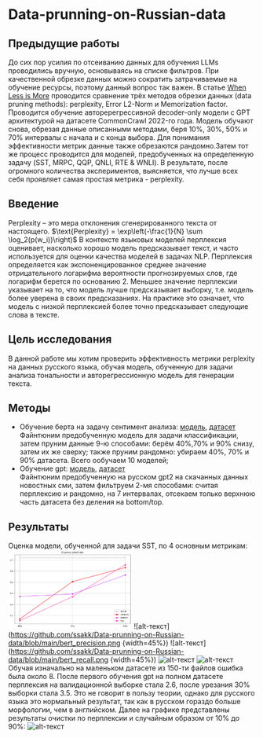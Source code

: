# Data-prunning-on-Russian-data
## Предыдущие работы
До сих пор усилия по отсеиванию данных для обучения LLMs проводились вручную, основываясь на списке фильтров. При качественной обрезке данных можно сократить затрачиваемые на обучение ресурсы, поэтому данный вопрос так важен. В статье [When Less is More](https://arxiv.org/pdf/2309.04564.pdf) проводится сравнение трёх методов обрезки данных (data pruning methods): perplexity, Error L2-Norm и Memorization factor. Проводится обучение авторерегрессивной decoder-only модели с GPT архитектурой на датасете CommonCrawl 2022-го года. Модель обучают снова, обрезая данные описанными методами, беря 10%, 30%, 50% и 70% интервалы с начала и с конца выбора.  Для понимания эффективности метрик данные также обрезаются рандомно.Затем тот же процесс проводится для моделей, предобученных на определенную задачу (SST, MRPC, QQP, QNLI, RTE & WNLI). В результате, после огромного количества экспериментов, выясняется, что лучше всех себя проявляет самая простая метрика - perplexity. 
## Введение
Perplexity –  это мера отклонения сгенерированного текста от настоящего.
$\text{Perplexity} = \exp\left(-\frac{1}{N} \sum \log_2(p(w_i))\right)$
В контексте языковых моделей перплексия оценивает, насколько хорошо модель предсказывает текст, и часто используется для оценки качества моделей в задачах NLP.
Перплексия определяется как экспоненцированное среднее значение отрицательного логарифма вероятности прогнозируемых слов, где логарифм берется по основанию 2. Меньшее значение перплексии указывает на то, что модель лучше предсказывает выборку, т.е. модель более уверена в своих предсказаниях. На практике это означает, что модель с низкой перплексией более точно предсказывает следующие слова в тексте.
## Цель исследования
В данной работе мы хотим проверить эффективность метрики perplexity на данных русского языка, обучая модель, обученную для задачи анализа тональности и авторегрессионную модель для генерации текста.
## Методы
* Обучение берта на задачу сентимент анализа: [модель](https://huggingface.co/cointegrated/rubert-tiny), [датасет](https://www.kaggle.com/competitions/sentiment-analysis-in-russian/overview)  
Файнтюним предобученную модель для задачи классификации, затем пруним данные 9-ю способами: берём 40%,70% и 90% снизу, затем их же сверху; также пруним рандомно: убираем 40%, 70% и 90% датасета. Всего ообучаем 10 моделей;
* Обучение gpt: [модель](https://huggingface.co/ai-forever/rugpt3small_based_on_gpt2), [датасет](https://github.com/TatianaShavrina/taiga_site/blob/master/corpus/nplus1.md)  
Файнтюним предобученную на русском gpt2 на скачанных данных новостных сми, затем фильтруем 2-мя способами: считая перплексию и рандомно, на 7 интервалах, отсекаем только верхнюю часть датасета без деления на bottom/top.
## Результаты
Оценка модели, обученной для задачи SST, по 4 основным метрикам:
<img src="bert_precision.png" width=50%>
![alt-текст](https://github.com/ssakk/Data-prunning-on-Russian-data/blob/main/bert_precision.png {width=45%})
![alt-текст](https://github.com/ssakk/Data-prunning-on-Russian-data/blob/main/bert_recall.png {width=45%})
![alt-текст](https://github.com/ssakk/Data-prunning-on-Russian-data/blob/main/bert_f1.png)
![alt-текст](https://github.com/ssakk/Data-prunning-on-Russian-data/blob/main/bert_accuracy.png)
Обучая изначально на маленьком датасете из 150-ти файлов ошибка была около 8. После первого обучения gpt на полном датасете перплексия на валидационной выборке стала 2.6, после урезания 30% выборки стала 3.5. Это не говорит в пользу теории, однако для русского языка это нормальный результат, так как в русском гораздо больше морфологии, чем в английском. Далее на графике представлены результаты очистки по перплексии и случайным образом от 10% до 90%:
![alt-текст](https://github.com/ssakk/Data-prunning-on-Russian-data/blob/main/rugpt_results.png )
